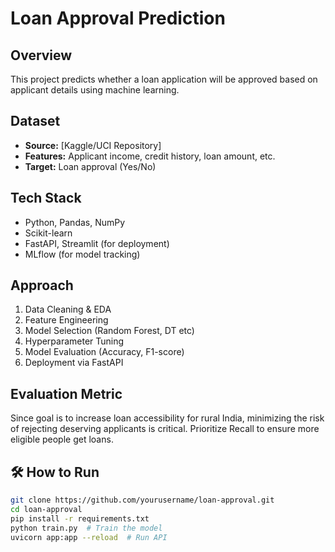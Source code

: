# Loan Approval Prediction

## Overview
This project predicts whether a loan application will be approved based on applicant details using machine learning.

## Dataset
- **Source:** [Kaggle/UCI Repository]
- **Features:** Applicant income, credit history, loan amount, etc.
- **Target:** Loan approval (Yes/No)

## Tech Stack
- Python, Pandas, NumPy
- Scikit-learn
- FastAPI, Streamlit (for deployment)
- MLflow (for model tracking)

## Approach
1. Data Cleaning & EDA  
2. Feature Engineering  
3. Model Selection (Random Forest, DT etc)  
4. Hyperparameter Tuning  
5. Model Evaluation (Accuracy, F1-score)  
6. Deployment via FastAPI  

## Evaluation Metric
Since goal is to increase loan accessibility for rural India, minimizing the risk of rejecting deserving applicants is critical.
Prioritize Recall to ensure more eligible people get loans.

## 🛠 How to Run
```bash
git clone https://github.com/yourusername/loan-approval.git  
cd loan-approval  
pip install -r requirements.txt  
python train.py  # Train the model  
uvicorn app:app --reload  # Run API  
